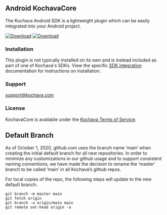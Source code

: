 ## Android KochavaCore
The Kochava Android SDK is a lightweight plugin which can be easily integrated into your Android project.

[![Download](https://img.shields.io/github/v/release/Kochava/Android-KochavaCore-Releases?include_prereleases&sort=semver)](https://github.com/Kochava/Android-KochavaCore-Releases/releases)
[![Download](https://img.shields.io/maven-central/v/com.kochava.core/core)](https://search.maven.org/artifact/com.kochava.core/core)

### Installation
This plugin is not typically installed on its own and is instead included as part of one of Kochava's SDKs.
View the specific [SDK integration](https://support.kochava.com/sdk-integration/) documentation for instructions on installation.

### Support
support@kochava.com

### License
KochavaCore is available under the [Kochava Terms of Service](https://www.kochava.com/terms-of-service/).

## Default Branch

As of October 1, 2020, github.com uses the branch name ‘main’ when creating the initial default branch for all new repositories.  In order to minimize any customizations in our github usage and to support consistent naming conventions, we have made the decision to rename the ‘master’ branch to be called ‘main’ in all Kochava’s github repos.

For local copies of the repo, the following steps will update to the new default branch:

```
git branch -m master main
git fetch origin
git branch -u origin/main main
git remote set-head origin -a
```

